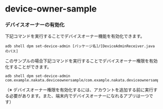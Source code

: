 # device-owner-sample

### デバイスオーナーの有効化

下記コマンドを実行することでデバイスオーナー機能を有効化できます。

`adb shell dpm set-device-admin [パッケージ名]/[DeviceAdminReceiver.javaのパス]`

このサンプルの場合下記コマンドを実行することでデバイスオーナー権限を有効化することができます。

```
adb shell dpm set-device-admin com.example.nakata.deviceownersample/com.example.nakata.deviceownersample.Admin.java
```

（※ デバイスオーナー権限を有効化するには、アカウントを追加する前に実行する必要があります。また、端末内でデバイスオーナーになれるアプリは一つです）
